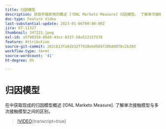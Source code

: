 ```yaml
---
title: 归因模型
description: 获取开箱即用的概述 [!DNL Marketo Measure] 归因模型。 了解单次接触模型与多次接触模型之间的区别。
doc-type: Feature Video
last-substantial-update: 2023-01-06T00:00:00Z
jira: KT-11327
thumbnail: 347221.jpeg
exl-id: a5790358-80d4-43cc-8337-58a522157578
feature: Attribution
source-git-commit: 262cb13fa02b32f7918ebd569720b80078c2b28d
workflow-type: tm+mt
source-wordcount: '41'
ht-degree: 0%

---
```


# 归因模型

在中获取现成的归因模型概述 [!DNL Marketo Measure]. 了解单次接触模型与多次接触模型之间的区别。

>[!VIDEO](https://video.tv.adobe.com/v/347221/?learn=on){transcript=true}
